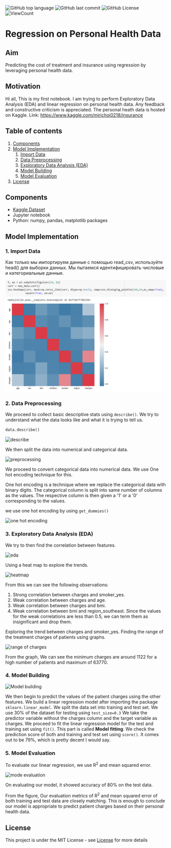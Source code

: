 ![GitHub top language](https://img.shields.io/github/languages/top/Thomas-George-T/Regression-on-Personal-Health-Data)
![GitHub last commit](https://img.shields.io/github/last-commit/Thomas-George-T/Regression-on-Personal-Health-Data?style=flat)
![GitHub License](https://img.shields.io/github/license/Thomas-George-T/Regression-on-Personal-Health-Data?style=flat)
![ViewCount](https://views.whatilearened.today/views/github/Thomas-George-T/Regression-on-Personal-Health-Data.svg?cache=remove)

# Regression on Personal Health Data

## Aim

Predicting the cost of treatment and insurance using regression by leveraging personal health data.

## Motivation
Hi all, This is my first notebook. I am trying to perform Exploratory Data Analysis (EDA) and linear regression on personal health data. Any feedback and constructive criticism is appreciated. The personal heath data is hosted on Kaggle. Link: https://www.kaggle.com/mirichoi0218/insurance

## Table of contents
1. [Components](https://github.com/Thomas-George-T/Linear-Regression-on-Personal-Health-Data#Components)
2. [Model Implementation](https://github.com/Thomas-George-T/Linear-Regression-on-Personal-Health-Data#model-implementation)
   1. [Import Data](https://github.com/Thomas-George-T/Linear-Regression-on-Personal-Health-Data#1-import-data)
   2. [Data Preprocessing](https://github.com/Thomas-George-T/Linear-Regression-on-Personal-Health-Data#2-data-preprocessing)
   3. [Exploratory Data Analysis (EDA)](https://github.com/Thomas-George-T/Linear-Regression-on-Personal-Health-Data#3-exploratory-data-analysis-eda)
   4. [Model Building](https://github.com/Thomas-George-T/Linear-Regression-on-Personal-Health-Data#4-model-building)
   5. [Model Evaluation](https://github.com/Thomas-George-T/Linear-Regression-on-Personal-Health-Data#5-model-evaluation)
3. [License](https://github.com/Thomas-George-T/Linear-Regression-on-Personal-Health-Data#License)
  
## Components
- [Kaggle Dataset](https://www.kaggle.com/mirichoi0218/insurance)
- Jupyter notebook
- Python: numpy, pandas, matplotlib packages

## Model Implementation

### 1. Import Data

Как только мы импортируем данные с помощью read_csv, используйте head() для выборки данных. Мы пытаемся идентифицировать числовые и категориальные данные.

![sample-data](assers/image.png)

### 2. Data Preprocessing

We proceed to collect basic descriptive stats using `describe()`. We try to understand what the data looks like and what it is trying to tell us.

```python
data.describe()
```

![describe](assets/describe.JPG)

We then split the data into numerical and categorical data.

![preprocessing](assets/preprocessing.JPG)

We proceed to convert categorical data into numerical data. We use One hot encoding technique for this.

One hot encoding is a technique where we replace the categorical data with binary digits. The categorical column is split into same number of columns as the values. The respective column is then given a '1' or a '0' corresponding to the values.

we use one hot encoding by using `get_dummies()`

![one hot encoding](assets/one-hot-encoding.JPG)

### 3. Exploratory Data Analysis (EDA)

We try to then find the correlation between features.

![eda](assets/eda.JPG)

Using a heat map to explore the trends.

![heatmap](assets/corr-heatmap.JPG)

From this we can see the following observations:

1. Strong correlation between charges and smoker_yes.
2. Weak correlation between charges and age.
3. Weak correlation between charges and bmi.
4. Weak correlation between bmi and region_southeast.
Since the values for the weak correlations are less than 0.5, we can term them as insignificant and drop them.

Exploring the trend between charges and smoker_yes.
Finding the range of the treatment charges of patients using graphs.

![range of charges](assets/charges_range.JPG)

From the graph, We can see the minimum charges are around 1122 for a high number of patients and maximum of 63770.

### 4. Model Building

![Model building](assets/model-building.JPG)

We then begin to predict the values of the patient charges using the other features. We build a linear regression model after importing the package `sklearn.linear_model`. We split the data set into training and test set. We use 30% of the dataset for testing using `test_size=0.3` 
We take the predictor variable without the charges column and the target variable as charges.
We proceed to fit the linear regression model for the test and training set using `fit()`. This part is called **Model fitting**. We check the prediction score of both and training and test set using `score()`. It comes out to be 79%, which is pretty decent I would say.

### 5. Model Evaluation

To evaluate our linear regression, we use R<sup>2</sup> and mean squared error.

![mode evaluation](assets/model-evaluation.JPG)

On evaluating our model, it showed <bold>accuracy of 80%</bold> on the test data. 

From the figure, Our evaluation metrics of R<sup>2</sup> and mean squared error of both training and test data are closely matching. This is enough to conclude our model is appropriate to predict patient charges based on their personal health data.

## License
This project is under the MIT License - see [License](LICENSE.md) for more details
